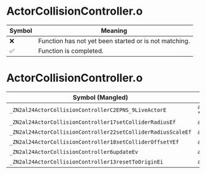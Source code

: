 # ActorCollisionController.o
| Symbol | Meaning 
| ------------- | ------------- 
| :x: | Function has not yet been started or is not matching. 
| :white_check_mark: | Function is completed. 


# ActorCollisionController.o
| Symbol (Mangled) | Symbol (Demangled) | Decompiled? |
| ------------- |  ------------- | ------------- |
| `_ZN2al24ActorCollisionControllerC2EPNS_9LiveActorE` | `al::ActorCollisionController::ActorCollisionController(al::LiveActor *)` | :white_check_mark: |
| `_ZN2al24ActorCollisionController17setColliderRadiusEf` | `al::ActorCollisionController::setColliderRadius(float)` | :white_check_mark: |
| `_ZN2al24ActorCollisionController22setColliderRadiusScaleEf` | `al::ActorCollisionController::setColliderRadiusScale(float)` | :white_check_mark: |
| `_ZN2al24ActorCollisionController18setColliderOffsetYEf` | `al::ActorCollisionController::setColliderOffsetY(float)` | :white_check_mark: |
| `_ZN2al24ActorCollisionController6updateEv` | `al::ActorCollisionController::update(void)` | :white_check_mark: |
| `_ZN2al24ActorCollisionController13resetToOriginEi` | `al::ActorCollisionController::resetToOrigin(int)` | :white_check_mark: |
